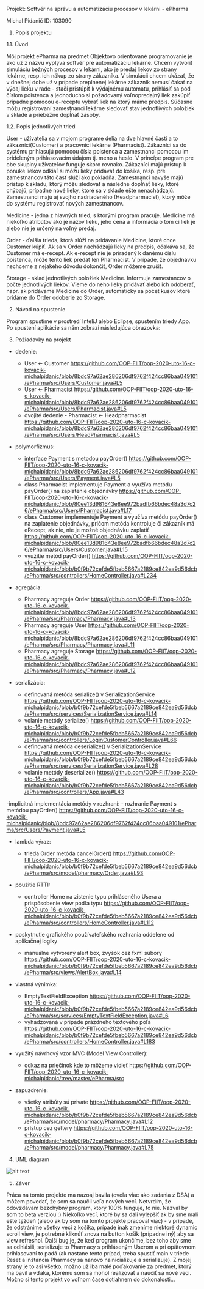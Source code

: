 Projekt:
Softvér na správu a automatizáciu procesov v lekárni - ePharma

Michal Pidanič ID: 103090

1. Popis projektu

1.1. Úvod

Môj projekt ePharma na predmet Objektovo orientované programovanie je ako už z názvu vyplýva softvér pre automatizáciu lekárne.
Chcem vytvoriť simuláciu bežných procesov v lekárni, ako je predaj liekov zo strany lekárne, resp. ich nákup zo strany zákazníka. V simulácii chcem ukázať, že v dnešnej dobe už v prípade preplnenej lekárne zákazník nemusí čakať na výdaj lieku v rade - stačí pristúpiť k výdajnému automatu, prihlásiť sa pod číslom poistenca a jednoducho si požadovaný voľnopredajný liek zakúpiť prípadne pomocou e-receptu vybrať liek na ktorý máme predpis.
Súčasne môžu registrovaní zamestnanci lekárne sledovať stav jednotlivých položiek v sklade a priebežne dopĺňať zásoby.

1.2. Popis jednotlivých tried

User - užívatelia sa v mojom programe delia na dve hlavné časti a to zákazníci(Customer)  a pracovníci lekárne (Pharmacist). Zákazníci sa do systému prihlasujú pomocou čísla poistenca a zamestnanci pomocou im prideleným prihlasovacím údajom tj. meno a heslo.  V princípe program pre obe skupiny užívateľov funguje skoro rovnako. Zákazníci majú prístup k ponuke liekov odkiaľ si môžu lieky pridávať do košíka, resp. pre zamestnancov táto časť slúži ako pokladňa. Zamestnanci navyše majú prístup k skladu, ktorý môžu sledovať a následne dopĺňať lieky, ktoré chýbajú, prípadne nové lieky, ktoré sa v sklade ešte nenachádzajú. Zamestnanci majú aj svojho nadriadeného (Headpharmacist), ktorý môže do systému registrovať nových zamestnancov.

Medicine - jedna z hlavných tried, s ktorými program pracuje. Medicine má niekoľko atribútov ako je názov lieku, jeho cena a informácia o tom ci liek je alebo nie je určený na voľný predaj.

Order - ďalšia trieda, ktorá slúži na pridávanie Medicine, ktoré chce Customer kúpiť. Ak sa v Order nachádzajú lieky na predpis, očakáva sa, že Customer má e-recept. Ak e-recept nie je priradený k danému číslu poistenca, môže tento liek predať len Pharmacist. V prípade, že objednávku nechceme z nejakého dôvodu dokončiť, Order môžeme zrušiť.

Storage - sklad jednotlivých položiek Medicine. Informuje zamestancov o počte jednotlivých liekov. Vieme do neho lieky pridávať alebo ich odoberať, napr. ak pridávame Medicine do Order, automaticky sa počet kusov ktoré pridáme do Order odoberie zo Storage.

2. Návod na spustenie

Program spustíme v prostredí InteliJ alebo Eclipse, spustením triedy App. Po spustení aplikácie sa nám zobrazí následujúca obrazovka:

3. Požiadavky na projekt

- dedenie:
	- User <- Customer https://github.com/OOP-FIIT/oop-2020-uto-16-c-kovacik-michalpidanic/blob/8bdc97a62ae286206df9762f424cc86baa049101/ePharma/src/Users/Customer.java#L5
	- User <- Pharmacist https://github.com/OOP-FIIT/oop-2020-uto-16-c-kovacik-michalpidanic/blob/8bdc97a62ae286206df9762f424cc86baa049101/ePharma/src/Users/Pharmacist.java#L5
	- dvojité dedenie - Pharmacist <- Headpharmacist https://github.com/OOP-FIIT/oop-2020-uto-16-c-kovacik-michalpidanic/blob/8bdc97a62ae286206df9762f424cc86baa049101/ePharma/src/Users/HeadPharmacist.java#L5

- polymorfizmus:
	- interface Payment s metodou payOrder() https://github.com/OOP-FIIT/oop-2020-uto-16-c-kovacik-michalpidanic/blob/8bdc97a62ae286206df9762f424cc86baa049101/ePharma/src/Users/Payment.java#L5
	- class Pharmacist implementuje Payment a využíva metódu payOrder() na zaplatenie objednávky https://github.com/OOP-FIIT/oop-2020-uto-16-c-kovacik-michalpidanic/blob/80ee13d981643e8ee972badfb66bdec48a3d7c26/ePharma/src/Users/Pharmacist.java#L17
	- class Customer implementuje  Payment a využíva metódu payOrder() na zaplatenie objednávky, pričom metóda kontroluje či zákazník má eRecept, ak nie, nie je možné objednávku zaplatiť  https://github.com/OOP-FIIT/oop-2020-uto-16-c-kovacik-michalpidanic/blob/80ee13d981643e8ee972badfb66bdec48a3d7c26/ePharma/src/Users/Customer.java#L15
	- využitie metód payOrder() https://github.com/OOP-FIIT/oop-2020-uto-16-c-kovacik-michalpidanic/blob/b0f9b72cefde5fbeb5667a2189ce842ea9d56dcb/ePharma/src/controllers/HomeController.java#L234

- agregácia:
	- Pharmacy agreguje Order https://github.com/OOP-FIIT/oop-2020-uto-16-c-kovacik-michalpidanic/blob/8bdc97a62ae286206df9762f424cc86baa049101/ePharma/src/Pharmacy/Pharmacy.java#L13
	- Pharmacy agreguje User https://github.com/OOP-FIIT/oop-2020-uto-16-c-kovacik-michalpidanic/blob/8bdc97a62ae286206df9762f424cc86baa049101/ePharma/src/Pharmacy/Pharmacy.java#L11
	- Pharmacy agreguje Storage https://github.com/OOP-FIIT/oop-2020-uto-16-c-kovacik-michalpidanic/blob/8bdc97a62ae286206df9762f424cc86baa049101/ePharma/src/Pharmacy/Pharmacy.java#L12
	
- serializácia:
	- definovaná metóda serialize() v SerializationService https://github.com/OOP-FIIT/oop-2020-uto-16-c-kovacik-michalpidanic/blob/b0f9b72cefde5fbeb5667a2189ce842ea9d56dcb/ePharma/src/services/SerializationService.java#L14
	- volanie metódy serialize() https://github.com/OOP-FIIT/oop-2020-uto-16-c-kovacik-michalpidanic/blob/b0f9b72cefde5fbeb5667a2189ce842ea9d56dcb/ePharma/src/controllers/LoginCustomerController.java#L66
	- definovaná metóda deserialize() v SerializationService https://github.com/OOP-FIIT/oop-2020-uto-16-c-kovacik-michalpidanic/blob/b0f9b72cefde5fbeb5667a2189ce842ea9d56dcb/ePharma/src/services/SerializationService.java#L28
	- volanie metódy deserialize() https://github.com/OOP-FIIT/oop-2020-uto-16-c-kovacik-michalpidanic/blob/b0f9b72cefde5fbeb5667a2189ce842ea9d56dcb/ePharma/src/controllers/App.java#L43
	
-implicitná implementácia metódy v rozhraní:
	- rozhranie Payment s metódou payOrder() https://github.com/OOP-FIIT/oop-2020-uto-16-c-kovacik-michalpidanic/blob/8bdc97a62ae286206df9762f424cc86baa049101/ePharma/src/Users/Payment.java#L5

- lambda výraz:
	- trieda Order metóda cancelOrder() https://github.com/OOP-FIIT/oop-2020-uto-16-c-kovacik-michalpidanic/blob/b0f9b72cefde5fbeb5667a2189ce842ea9d56dcb/ePharma/src/model/pharmacy/Order.java#L93
	
- použitie RTTI:
	- controller Home na zistenie typu prihláseného Usera a prispôsobenie view podľa typu https://github.com/OOP-FIIT/oop-2020-uto-16-c-kovacik-michalpidanic/blob/b0f9b72cefde5fbeb5667a2189ce842ea9d56dcb/ePharma/src/controllers/HomeController.java#L112
	
- poskytnutie grafického používateľského rozhrania oddelene od aplikačnej logiky 
	- manuálne vytvorený alert box, zvyšok cez fxml súbory https://github.com/OOP-FIIT/oop-2020-uto-16-c-kovacik-michalpidanic/blob/b0f9b72cefde5fbeb5667a2189ce842ea9d56dcb/ePharma/src/views/AlertBox.java#L14

- vlastná výnimka:
	- EmptyTextFieldException https://github.com/OOP-FIIT/oop-2020-uto-16-c-kovacik-michalpidanic/blob/b0f9b72cefde5fbeb5667a2189ce842ea9d56dcb/ePharma/src/services/EmptyTextFieldException.java#L6
	- vyhadzovaná v prípade prázdneho textového poľa https://github.com/OOP-FIIT/oop-2020-uto-16-c-kovacik-michalpidanic/blob/b0f9b72cefde5fbeb5667a2189ce842ea9d56dcb/ePharma/src/controllers/HomeController.java#L183
	
- využitý návrhový vzor MVC (Model View Controller):
	- odkaz na priečinok kde to môžeme vidieť https://github.com/OOP-FIIT/oop-2020-uto-16-c-kovacik-michalpidanic/tree/master/ePharma/src
	
- zapuzdrenie:
	- všetky atribúty sú private https://github.com/OOP-FIIT/oop-2020-uto-16-c-kovacik-michalpidanic/blob/b0f9b72cefde5fbeb5667a2189ce842ea9d56dcb/ePharma/src/model/pharmacy/Pharmacy.java#L12
	- prístup cez gettery https://github.com/OOP-FIIT/oop-2020-uto-16-c-kovacik-michalpidanic/blob/b0f9b72cefde5fbeb5667a2189ce842ea9d56dcb/ePharma/src/model/pharmacy/Pharmacy.java#L75
	
4. UML diagram

![alt text](https://github.com/OOP-FIIT/oop-2020-uto-16-c-kovacik-michalpidanic/blob/master/images/UML.png "UML.png")

5. Záver

Práca na tomto projekte ma nazoaj bavila (oveľa viac ako zadania z DSA) a môžem povedať, že som sa naučil veľa nových vecí. Netvrdím, že odovzdávam bezchybný program, ktorý 100% funguje, to nie. Nazval by som to beta verziou :) Niekoľko vecí, ktoré by sa dali vylepšiť ak by sme mali ešte týždeň (alebo ak by som na tomto projekte pracoval viac) - v prípade, že odstránime všetky veci z košíka, prípade inak zmeníme niektoré dynamic scroll view, je potrebné kliknúť znova na button košík (prípadne iný) aby sa view refreshol. Ďalší bug je, že keď program ukončíme, bez toho aby sme sa odhlásili, serializuje to Pharmacy s prihláseným Userom a pri opätovnom prihlasovaní to padá (ak nastane tento prípad, treba spustiť main v triede Reset a inštancia Pharmacy sa nanovo nainicializuje a serializuje). Z mojej strany je to asi všetko, možno už iba malé poďakovanie za predmet, ktorý ma bavil a vďaka, ktorému som sa mohol realizovať a naučiť sa nové veci. Možno si tento projekt vo voľnom čase dotiahnem do dokonalosti...
